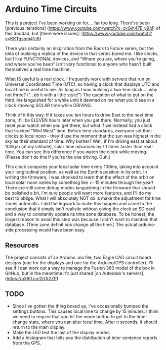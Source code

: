 # Arduino Time Circuits

This is a project I've been working on for.... far too long. There've been [previous iterations]
(https://www.youtube.com/watch?v=cxGm47E_y9M) of this doodad, but [there were issues].
(https://www.youtube.com/watch?v=KKTgsbm41c8)

There was certainly an inspiration from the Back to Future series, but the idea of building a
replica of the device in that series bored me. I like clocks, but I like FUNCTIONAL devices, and
"Where you are, where you're going, and where you've been" isn't very functional to anyone who
hasn't built themselves a real time machine.

What IS useful is a real clock. I frequently work with servers that run on Universal Coordinated
Time (UTC), so having a clock that displays UTC and local time is useful to me. As long as I was
building a two-line clock.... why not three? ("...do it with a little style!") The question of
what to put on the third line languished for a while until it dawned on me what you'd see in a 
clock showing SOLAR time while DRIVING.

Think of it this way: If it takes you ten hours to drive East to the next time zone, it'll be
ELEVEN hours later when you get there. Normally, you just reset your watch when you get there,
but what if we instead had a clock that tracked "Wild West" time. Before time standards, everyone
set their clocks to local noon - they'd use the moment that the sun was highest in the sky as
their standard of time. Why bother? Well, if I'm driving east at about 100kph (at my latitude),
solar time advances by 1.1 times faster than real-time. You can see this difference if you watch
the clock while moving. (Please don't do this if you're the one driving. Duh.)

This clock computes your local solar time every 100ms, taking into account your longitudinal
position, as well as the Earth's position in its orbit. In writing the firmware, I was shocked
to learn that the effect of the orbit on local solar noon varies by something like +- 15 minutes
through the year!
There are still some debug modes languishing in the firmware that should be polished a bit. I'm
sure people will want more features, and I'll do my best to oblige. What I will absolutely NOT
do is make the adjustment for time zones automatic. I did the legwork to make this happen and
came to the conclusion that it simply isn't realistic without giving the clock an SD card and a
way to constantly update its time zone database. To be honest, the largest reason to avoid
this step was because I didn't want to maintain that database. (Time zone definitions change all
the time.) The actual arduino-side processing would have been easy.

## Resources

The project consists of an Arduino .ino file, two Eagle CAD circuit board designs (one for the
displays and one for the Arduino/GPS controller). I'll see if I can work out a way to manage the
Fusion 360 model of the box in GitHub, but in the meantime it's just shared [on Autodesk's
servers].(https://a360.co/2rUt2ZP)

## TODO
- Since I've gotten the thing boxed up, I've occasionally bumped the settings buttons. This
  causes local time to change by 15 minutes. I think we need to require that you hit the
  mode button to get to the time-change state, where you can alter local time. After n
  seconds, it should return to the main display.
- Make the LED test the last of the display modes.
- Add a histogram that tells you the distribution of inter-sentence reports from the GPS.
